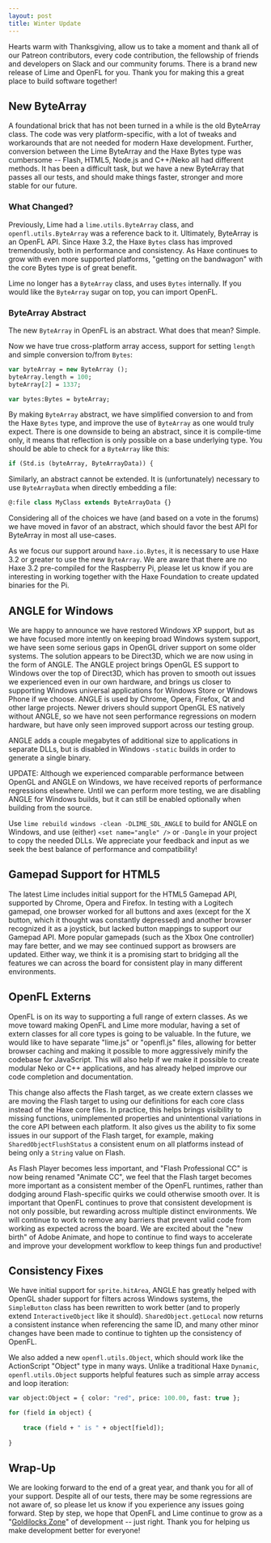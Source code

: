 ```yaml
---
layout: post
title: Winter Update
---
```


Hearts warm with Thanksgiving, allow us to take a moment and thank all of our Patreon contributors, every code contribution, the fellowship of friends and developers on Slack and our community forums. There is a brand new release of Lime and OpenFL for you. Thank you for making this a great place to build software together!

## New ByteArray

A foundational brick that has not been turned in a while is the old ByteArray class. The code was very platform-specific, with a lot of tweaks and workarounds that are not needed for modern Haxe development. Further, conversion between the Lime ByteArray and the Haxe Bytes type was cumbersome -- Flash, HTML5, Node.js and C++/Neko all had different methods. It has been a difficult task, but we have a new ByteArray that passes all our tests, and should make things faster, stronger and more stable for our future.

### What Changed?

Previously, Lime had a `lime.utils.ByteArray` class, and `openfl.utils.ByteArray` was a reference back to it. Ultimately, ByteArray is an OpenFL API. Since Haxe 3.2, the Haxe `Bytes` class has improved tremendously, both in performance and consistency. As Haxe continues to grow with even more supported platforms, "getting on the bandwagon" with the core Bytes type is of great benefit.

Lime no longer has a `ByteArray` class, and uses `Bytes` internally. If you would like the `ByteArray` sugar on top, you can import OpenFL.

### ByteArray Abstract

The new `ByteArray` in OpenFL is an abstract. What does that mean? Simple.

Now we have true cross-platform array access, support for setting `length` and simple conversion to/from `Bytes`:

```haxe
var byteArray = new ByteArray ();
byteArray.length = 100;
byteArray[2] = 1337;

var bytes:Bytes = byteArray;
```

By making `ByteArray` abstract, we have simplified conversion to and from the Haxe `Bytes` type, and improve the use of `ByteArray` as one would truly expect. There is one downside to being an abstract, since it is compile-time only, it means that reflection is only possible on a base underlying type. You should be able to check for a `ByteArray` like this:

```haxe
if (Std.is (byteArray, ByteArrayData)) {
```

Similarly, an abstract cannot be extended. It is (unfortunately) necessary to use `ByteArrayData` when directly embedding a file:

```haxe
@:file class MyClass extends ByteArrayData {}
```

Considering all of the choices we have (and based on a vote in the forums) we have moved in favor of an abstract, which should favor the best API for ByteArray in most all use-cases.

As we focus our support around `haxe.io.Bytes`, it is necessary to use Haxe 3.2 or greater to use the new `ByteArray`. We are aware that there are no Haxe 3.2 pre-compiled for the Raspberry Pi, please let us know if you are interesting in working together with the Haxe Foundation to create updated binaries for the Pi.

## ANGLE for Windows

We are happy to announce we have restored Windows XP support, but as we have focused more intently on keeping broad Windows system support, we have seen some serious gaps in OpenGL driver support on some older systems. The solution appears to be Direct3D, which we are now using in the form of ANGLE. The ANGLE project brings OpenGL ES support to Windows over the top of Direct3D, which has proven to smooth out issues we experienced even in our own hardware, and brings us closer to supporting Windows universal applications for Windows Store or Windows Phone if we choose. ANGLE is used by Chrome, Opera, Firefox, Qt and other large projects. Newer drivers should support OpenGL ES natively without ANGLE, so we have not seen performance regressions on modern hardware, but have only seen improved support across our testing group.

ANGLE adds a couple megabytes of additional size to applications in separate DLLs, but is disabled in Windows `-static` builds in order to generate a single binary.

UPDATE: Although we experienced comparable performance between OpenGL and ANGLE on Windows, we have received reports of performance regressions elsewhere. Until we can perform more testing, we are disabling ANGLE for Windows builds, but it can still be enabled optionally when building from the source.

Use `lime rebuild windows -clean -DLIME_SDL_ANGLE` to build for ANGLE on Windows, and use (either) `<set name="angle" />` or `-Dangle` in your project to copy the needed DLLs. We appreciate your feedback and input as we seek the best balance of performance and compatibility! 

## Gamepad Support for HTML5

The latest Lime includes initial support for the HTML5 Gamepad API, supported by Chrome, Opera and Firefox. In testing with a Logitech gamepad, one browser worked for all buttons and axes (except for the X button, which it thought was constantly depressed) and another browser recognized it as a joystick, but lacked button mappings to support our Gamepad API. More popular gamepads (such as the Xbox One controller) may fare better, and we may see continued support as browsers are updated. Either way, we think it is a promising start to bridging all the features we can across the board for consistent play in many different environments.

## OpenFL Externs

OpenFL is on its way to supporting a full range of extern classes. As we move toward making OpenFL and Lime more modular, having a set of extern classes for all core types is going to be valuable. In the future, we would like to have separate "lime.js" or "openfl.js" files, allowing for better browser caching and making it possible to more aggressively minify the codebase for JavaScript. This will also help if we make it possible to create modular Neko or C++ applications, and has already helped improve our code completion and documentation.

This change also affects the Flash target, as we create extern classes we are moving the Flash target to using our definitions for each core class instead of the Haxe core files. In practice, this helps brings visibility to missing functions, unimplemented properties and unintentional variations in the core API between each platform. It also gives us the ability to fix some issues in our support of the Flash target, for example, making `SharedObjectFlushStatus` a consistent enum on all platforms instead of being only a `String` value on Flash.

As Flash Player becomes less important, and "Flash Professional CC" is now being renamed "Animate CC", we feel that the Flash target becomes more important as a consistent member of the OpenFL runtimes, rather than dodging around Flash-specific quirks we could otherwise smooth over. It is important that OpenFL continues to prove that consistent development is not only possible, but rewarding across multiple distinct environments. We will continue to work to remove any barriers that prevent valid code from working as expected across the board. We are excited about the "new birth" of Adobe Animate, and hope to continue to find ways to accelerate and improve your development workflow to keep things fun and productive!

## Consistency Fixes

We have initial support for `sprite.hitArea`, ANGLE has greatly helped with OpenGL shader support for filters across Windows systems, the `SimpleButton` class has been rewritten to work better (and to properly extend `InteractiveObject` like it should). `SharedObject.getLocal` now returns a consistent instance when referencing the same ID, and many other minor changes have been made to continue to tighten up the consistency of OpenFL.

We also added a new `openfl.utils.Object`, which should work like the ActionScript "Object" type in many ways. Unlike a traditional Haxe `Dynamic`, `openfl.utils.Object` supports helpful features such as simple array access and loop iteration:

```haxe
var object:Object = { color: "red", price: 100.00, fast: true };

for (field in object) {
	
	trace (field + " is " + object[field]);
	
}
```

## Wrap-Up

We are looking forward to the end of a great year, and thank you for all of your support. Despite all of our tests, there may be some regressions are not aware of, so please let us know if you experience any issues going forward. Step by step, we hope that OpenFL and Lime continue to grow as a "[Goldilocks Zone](http://www.bbc.co.uk/science/space/solarsystem/sun_and_planets/earth)" of development -- just right. Thank you for helping us make development better for everyone!